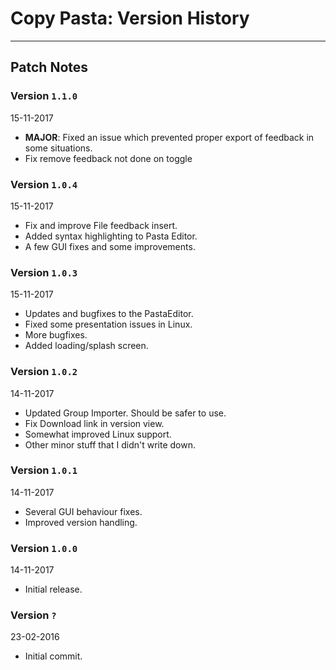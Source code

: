 # Copy Pasta: Version History
___

## Patch Notes

### Version `1.1.0`
15-11-2017
* **MAJOR**: Fixed an issue which prevented proper export
of feedback in some situations.
* Fix remove feedback not done on toggle


### Version `1.0.4`
15-11-2017
* Fix and improve File feedback insert.
* Added syntax highlighting to Pasta Editor.
* A few GUI fixes and some improvements.

### Version `1.0.3`
15-11-2017
* Updates and bugfixes to the PastaEditor.
* Fixed some presentation issues in Linux.
* More bugfixes.
* Added loading/splash screen.

### Version `1.0.2`
14-11-2017
* Updated Group Importer. Should be safer to use.
* Fix Download link in version view.
* Somewhat improved Linux support.
* Other minor stuff that I didn't write down.

### Version `1.0.1`
14-11-2017
* Several GUI behaviour fixes.
* Improved version handling.

### Version `1.0.0`
14-11-2017
* Initial release.

### Version `?`
23-02-2016
* Initial commit.
